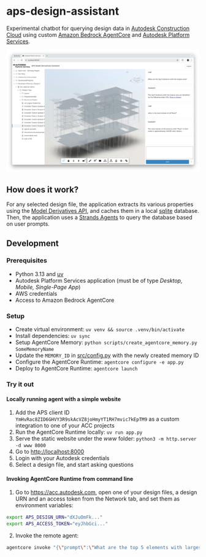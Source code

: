 # aps-design-assistant

Experimental chatbot for querying design data in [Autodesk Construction Cloud](https://construction.autodesk.com/) using custom [Amazon Bedrock AgentCore](https://aws.amazon.com/bedrock/agentcore) and [Autodesk Platform Services](https://aps.autodesk.com).

![Thumbnail](thumbnail.png)

## How does it work?

For any selected design file, the application extracts its various properties using the [Model Derivatives API](https://aps.autodesk.com/en/docs/model-derivative/v2/developers_guide/overview/), and caches them in a local [sqlite](https://www.sqlite.org) database. Then, the application uses a [Strands Agents](https://strandsagents.com/latest) to query the database based on user prompts.

## Development

### Prerequisites

- Python 3.13 and [uv](https://github.com/astral-sh/uv)
- Autodesk Platform Services application (must be of type _Desktop, Mobile, Single-Page App_)
- AWS credentials
- Access to Amazon Bedrock AgentCore

### Setup

- Create virtual environment: `uv venv && source .venv/bin/activate`
- Install dependencies: `uv sync`
- Setup AgentCore Memory: `python scripts/create_agentcore_memory.py SomeMemoryName`
- Update the `MEMORY_ID` in [src/config.py](src/config.py) with the newly created memory ID
- Configure the AgentCore Runtime: `agentcore configure -e app.py`
- Deploy to AgentCore Runtime: `agentcore launch`

### Try it out

#### Locally running agent with a simple website

1. Add the APS client ID `YmHvRac8ZID6GHVY3R9skAcVZ8joHmyYT1RH7mvic7kEpTM9` as a custom integration to one of your ACC projects
2. Run the AgentCore Runtime locally: `uv run app.py`
3. Serve the static website under the _www_ folder: `python3 -m http.server -d www 8000`
4. Go to [http://localhost:8000](http://localhost:8000)
5. Login with your Autodesk credentials
6. Select a design file, and start asking questions

#### Invoking AgentCore Runtime from command line

1. Go to https://acc.autodesk.com, open one of your design files, a design URN and an access token from the Network tab, and set them as environment variables:

```bash
export APS_DESIGN_URN="dXJuOmFk..."
export APS_ACCESS_TOKEN="eyJhbGci..."
```

2. Invoke the remote agent:

```bash
agentcore invoke "{\"prompt\":\"What are the top 5 elements with largest volume?\", \"aps_design_urn\":\"$APS_DESIGN_URN\",\"aps_access_token\":\"$APS_ACCESS_TOKEN\"}"
```
